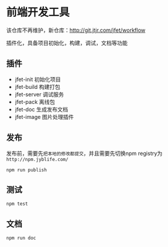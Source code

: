 # 前端开发工具

该仓库不再维护，新仓库：http://git.jtjr.com/jfet/workflow

插件化，具备项目初始化，构建，调试，文档等功能

## 插件

- jfet-init 初始化项目
- jfet-build 构建打包
- jfet-server 调试服务
- jfet-pack 离线包
- jfet-doc 生成发布文档
- jfet-image 图片处理插件

## 发布

发布前，需要先`把本地的修改都提交`，并且需要先切换npm registry为`http://npm.jyblife.com/`

```shell
npm run publish
```

## 测试

```shell
npm test
```

## 文档

```shell
npm run doc
```

